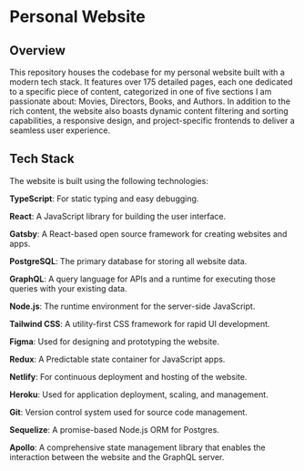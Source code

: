 # Personal Website

## Overview
This repository houses the codebase for my personal website built with a modern tech stack. It features over 175 detailed pages, each one dedicated to a specific piece of content, categorized in one of five sections I am passionate about: Movies, Directors, Books, and Authors. In addition to the rich content, the website also boasts dynamic content filtering and sorting capabilities, a responsive design, and project-specific frontends to deliver a seamless user experience.

## Tech Stack
The website is built using the following technologies:

**TypeScript**: For static typing and easy debugging.

**React**: A JavaScript library for building the user interface.

**Gatsby**: A React-based open source framework for creating websites and apps.

**PostgreSQL**: The primary database for storing all website data.

**GraphQL**: A query language for APIs and a runtime for executing those queries with your existing data.

**Node.js**: The runtime environment for the server-side JavaScript.

**Tailwind CSS**: A utility-first CSS framework for rapid UI development.

**Figma**: Used for designing and prototyping the website.

**Redux**: A Predictable state container for JavaScript apps.

**Netlify**: For continuous deployment and hosting of the website.

**Heroku**: Used for application deployment, scaling, and management.

**Git**: Version control system used for source code management.

**Sequelize**: A promise-based Node.js ORM for Postgres.

**Apollo**: A comprehensive state management library that enables the interaction between the website and the GraphQL server.
